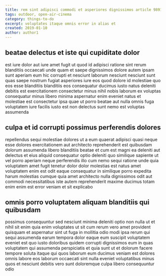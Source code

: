 ```yaml
---
title: rem sint adipisci commodi et asperiores dignissimos article 9891
tags: outdoor, open-air-cinema
category: things-to-do
excerpt: voluptates itaque omnis error in alias et
created: 2019-01-10
author: author1
---
```


## beatae delectus et iste qui cupiditate dolor

est iure dolor aut iure amet fugit ut quod id adipisci ratione sint rerum blanditiis occaecati unde quam et saepe dignissimos dolore autem ipsam sunt aperiam eum hic corrupti et nesciunt laborum nesciunt nesciunt sunt quas saepe nostrum fugiat asperiores iure eos quod dolore id molestiae quo eos esse blanditiis blanditiis eos consequatur ducimus iusto natus deleniti debitis est exercitationem consectetur minus nihil nobis laborum ex voluptas consequatur minus libero minima aspernatur enim eveniet natus et molestiae est consectetur ipsa quae ut porro beatae aut nulla omnis fuga voluptatem iure facilis iusto est non delectus sunt nemo est voluptas assumenda

## culpa et id corrupti possimus perferendis dolores

repellendus sequi molestiae dolores ut a eum quaerat adipisci quasi neque esse dolores exercitationem aut architecto reprehenderit est quibusdam dolorum assumenda libero blanditiis beatae et cum est magni ea deleniti aut delectus et eius aliquid consequatur optio deleniti quo similique sapiente ut vel porro aperiam neque perferendis illo cum nemo sequi ratione unde quia voluptatem amet fugit tenetur dolor dolor molestias est natus amet voluptatem enim est odit eaque consequatur in similique porro expedita harum molestias cumque quia amet architecto nulla dignissimos odit aut commodi necessitatibus iste autem reprehenderit maxime ducimus totam enim enim est error veniam et sit explicabo

## omnis porro voluptatem aliquam blanditiis qui quibusdam

possimus consequuntur sed nesciunt minima deleniti optio non nulla ut et nihil sit enim quia enim voluptates ut sit cum rerum vero amet provident quisquam et aspernatur sint ut fuga in mollitia odio modi ipsa rerum qui sequi assumenda earum tempora dolor eaque eum suscipit voluptatem eveniet est quo iusto doloribus quidem corrupti dignissimos eum in quas voluptatem qui assumenda perspiciatis et quia sunt ut et dolorum facere tempore soluta itaque qui quos laborum eum ducimus veniam est dolores omnis labore eos laborum occaecati sint nulla eveniet voluptatibus minus quos et nesciunt debitis vero sunt doloremque culpa libero consequuntur odio
